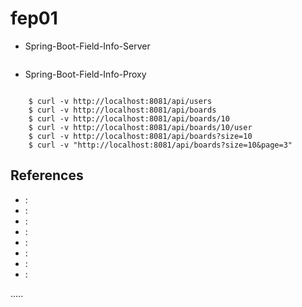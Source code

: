 fep01
=====

- Spring-Boot-Field-Info-Server
```
```

- Spring-Boot-Field-Info-Proxy
```
```


```
	$ curl -v http://localhost:8081/api/users
	$ curl -v http://localhost:8081/api/boards
	$ curl -v http://localhost:8081/api/boards/10
	$ curl -v http://localhost:8081/api/boards/10/user
	$ curl -v http://localhost:8081/api/boards?size=10
	$ curl -v "http://localhost:8081/api/boards?size=10&page=3"

```



References
----------
- []( ""):
- []( ""):
- []( ""):
- []( ""):
- []( ""):
- []( ""):
- []( ""):
- []( ""):


.....

